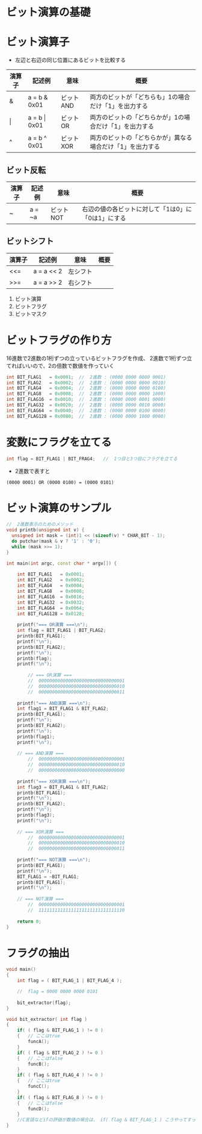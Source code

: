 # ビット演算の基礎

# ビット演算子
- 左辺と右辺の同じ位置にあるビットを比較する

|演算子|記述例|意味|概要|
|---|---|---|---|
|&|a = b & 0x01|ビットAND|両方のビットが「どちらも」1の場合だけ「1」を出力する|
|\||a = b \| 0x01 |ビットOR|両方のビットの「どちらかが」1の場合だけ「1」を出力する|
|^| a = b ^ 0x01|ビットXOR|両方のビットの「どちらかが」異なる場合だけ「1」を出力する|

## ビット反転
|演算子|記述例|意味|概要|
|---|---|---|---|
|~| a = ~a | ビットNOT|右辺の値の各ビットに対して「1は0」に「0は1」にする|

## ビットシフト

|演算子|記述例|意味|概要|
|---|---|---|---|
|<<=|a = a << 2| 左シフト||
|>>=|a = a >> 2| 右シフト||

1. ビット演算
2. ビットフラグ
3. ビットマスク

# ビットフラグの作り方

16進数で2進数の1桁ずつの立っているビットフラグを作成、
2進数で1桁ずつ立てればいいので、2の倍数で数値を作っていく

```c++
int BIT_FLAG1   = 0x0001;  //  2進数 : (0000 0000 0000 0001)
int BIT_FLAG2   = 0x0002;  //  2進数 : (0000 0000 0000 0010)
int BIT_FLAG4   = 0x0004;  //  2進数 : (0000 0000 0000 0100)
int BIT_FLAG8   = 0x0008;  //  2進数 : (0000 0000 0000 1000)
int BIT_FLAG16  = 0x0010;  //  2進数 : (0000 0000 0001 0000)
int BIT_FLAG32  = 0x0020;  //  2進数 : (0000 0000 0010 0000)
int BIT_FLAG64  = 0x0040;  //  2進数 : (0000 0000 0100 0000)
int BIT_FLAG128 = 0x0080;  //  2進数 : (0000 0000 1000 0000)
```

# 変数にフラグを立てる

```c++
int flag = BIT_FLAG1 | BIT_FRAG4;   //  1つ目と3つ目にフラグを立てる
```

- 2進数で表すと
```
(0000 0001) OR (0000 0100) = (0000 0101)
```

# ビット演算のサンプル

```c++
//	2進数表示のためのメソッド
void printb(unsigned int v) {
  unsigned int mask = (int)1 << (sizeof(v) * CHAR_BIT - 1);
  do putchar(mask & v ? '1' : '0');
  while (mask >>= 1);
}

int main(int argc, const char * argv[]) {
    
    int BIT_FLAG1   = 0x0001;
    int BIT_FLAG2   = 0x0002;
    int BIT_FLAG4   = 0x0004;
    int BIT_FLAG8   = 0x0008;
    int BIT_FLAG16  = 0x0016;
    int BIT_FLAG32  = 0x0032;
    int BIT_FLAG64  = 0x0064;
    int BIT_FLAG128 = 0x0128;
    
    printf("=== OR演算 ===\n");
    int flag = BIT_FLAG1 | BIT_FLAG2;
    printb(BIT_FLAG1);
    printf("\n");
    printb(BIT_FLAG2);
    printf("\n");
    printb(flag);
    printf("\n");
  
 		// === OR演算 ===
		//	00000000000000000000000000000001
		//	00000000000000000000000000000010
		//	00000000000000000000000000000011
  
    printf("=== AND演算 ===\n");
    int flag1 = BIT_FLAG1 & BIT_FLAG2;
    printb(BIT_FLAG1);
    printf("\n");
    printb(BIT_FLAG2);
    printf("\n");
    printb(flag1);
    printf("\n");
  
   	// === AND演算 ===
		//	00000000000000000000000000000001
		//	00000000000000000000000000000010
		//	00000000000000000000000000000000
    
    printf("=== XOR演算 ===\n");
    int flag3 = BIT_FLAG1 & BIT_FLAG2;
    printb(BIT_FLAG1);
    printf("\n");
    printb(BIT_FLAG2);
    printf("\n");
    printb(flag3);
    printf("\n");
    
   	// === XOR演算 ===
		//	00000000000000000000000000000001
		//	00000000000000000000000000000010
		//	00000000000000000000000000000011
  
    printf("=== NOT演算 ===\n");
    printb(BIT_FLAG1);
    printf("\n");
    BIT_FLAG1 = ~BIT_FLAG1;
    printb(BIT_FLAG1);
    printf("\n");
    
    // === NOT演算 ===
		//	00000000000000000000000000000001
		//	11111111111111111111111111111110
  
    return 0;
}

```

# フラグの抽出

```c++
void main()
{
    int flag = ( BIT_FLAG_1 | BIT_FLAG_4 );

    //  flag = 0000 0000 0000 0101
 
    bit_extractor(flag);
}

void bit_extractor( int flag )
{
    if( ( flag & BIT_FLAG_1 ) != 0 )
    {   // ここはtrue
        funcA(); 
    }
    if( ( flag & BIT_FLAG_2 ) != 0 )
    {   // ここはfalse
        funcB();
    }
    if( ( flag & BIT_FLAG_4 ) != 0 )
    {   // ここはtrue
        funcC();
    }
    if( ( flag & BIT_FLAG_8 ) != 0 )
    {   // ここはfalse
        funcD();
    }
    //C言語などifの評価が数値の場合は、 if( flag & BIT_FLAG_1 ) こうやってすっきり書けます。
}
```